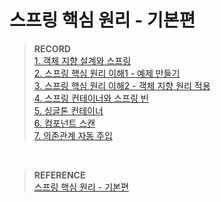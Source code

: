 # 스프링 핵심 원리 - 기본편

> **RECORD** <br>
[1. 객체 지향 설계와 스프링](https://fantastic-asteroid-b25.notion.site/1-24-01-10-0e2b835188364109b2be353aaf7bb3a1?pvs=4)<br>
[2. 스프링 핵심 원리 이해1 - 예제 만들기](https://fantastic-asteroid-b25.notion.site/2-1-24-01-15-0e80cba342d746119a79ae9f58b15cfb?pvs=4)<br>
[3. 스프링 핵심 원리 이해2 - 객체 지향 원리 적용](https://fantastic-asteroid-b25.notion.site/3-2-24-01-22-5f706d17a5d64687930b9765152b5661?pvs=4)<br>
[4. 스프링 컨테이너와 스프링 빈](https://fantastic-asteroid-b25.notion.site/4-24-01-22-fe6894e2aa794ef99c1b769491a891d1?pvs=4)<br>
[5. 싱글톤 컨테이너](https://fantastic-asteroid-b25.notion.site/5-24-02-08-ce620f56eb4a43d68726c5b337fb7e87?pvs=4)<br>
[6. 컴포넌트 스캔](https://fantastic-asteroid-b25.notion.site/6-24-02-19-e186901825f141d78cdb65fd9e4be62d?pvs=4)<br>
[7. 의존관계 자동 주입](https://fantastic-asteroid-b25.notion.site/7-24-02-20-60a6f31bd8144d6cb0a02e3926d3507a?pvs=4)<br>

<br>

> **REFERENCE** <br>
[스프링 핵심 원리 - 기본편](https://www.inflearn.com/course/%EC%8A%A4%ED%94%84%EB%A7%81-%ED%95%B5%EC%8B%AC-%EC%9B%90%EB%A6%AC-%EA%B8%B0%EB%B3%B8%ED%8E%B8/dashboard)
